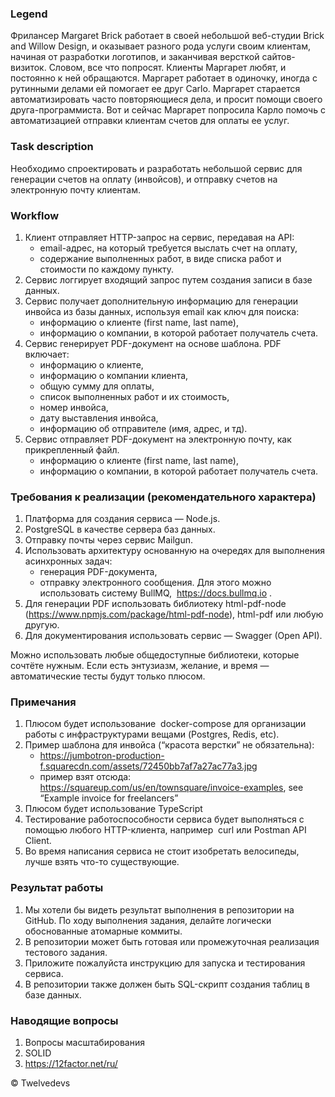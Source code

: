 ### Legend

Фрилансер Margaret Brick работает в своей небольшой веб-студии Brick and Willow Design, и оказывает разного рода услуги
своим клиентам, начиная от разработки логотипов, и заканчивая версткой сайтов-визиток. Словом, все что попросят. Клиенты
Маргарет любят, и постоянно к ней обращаются. Маргарет работает в одиночку, иногда с рутинными делами ей помогает ее
друг Carlo. Маргарет старается автоматизировать часто повторяющиеся дела, и просит помощи своего друга-программиста. Вот
и сейчас Маргарет попросила Карло помочь с автоматизацией отправки клиентам счетов для оплаты ее услуг.

### Task description

Необходимо спроектировать и разработать небольшой сервис для генерации счетов на оплату
(инвойсов), и отправку счетов на электронную почту клиентам.

### Workflow

1. Клиент отправляет HTTP-запрос на сервис, передавая на API:
    - email-адрес, на который требуется выслать счет на оплату,
    - содержание выполненных работ, в виде списка работ и стоимости по каждому пункту.
2. Сервис логгирует входящий запрос путем создания записи в базе данных.
3. Сервис получает дополнительную информацию для генерации инвойса из базы данных, используя email как ключ для поиска:
    - информацию о клиенте (first name, last name),
    - информацию о компании, в которой работает получатель счета.
4. Сервис генерирует PDF-документ на основе шаблона. PDF включает:
    - информацию о клиенте,
    - информацию о компании клиента,
    - общую сумму для оплаты,
    - список выполненных работ и их стоимость,
    - номер инвойса,
    - дату выставления инвойса,
    - информацию об отправителе (имя, адрес, и тд).
5. Сервис отправляет PDF-документ на электронную почту, как прикрепленный файл.
    - информацию о клиенте (first name, last name),
    - информацию о компании, в которой работает получатель счета.

### Требования к реализации (рекомендательного характера)

1. Платформа для создания сервиса — Node.js.
2. PostgreSQL в качестве сервера баз данных.
3. Отправку почты через сервис Mailgun.
4. Использовать архитектуру основанную на очередях для выполнения асинхронных задач:
    - генерация PDF-документа,
    - отправку электронного сообщения. Для этого можно использовать систему BullMQ, ​ https://docs.bullmq.io​ .
5. Для генерации PDF использовать библиотеку html-pdf-node​ (https://www.npmjs.com/package/html-pdf-node), html-pdf или
   любую другую.
6. Для документирования использовать сервис — Swagger (Open API).

Можно использовать любые общедоступные библиотеки, которые сочтёте нужным.
Если есть энтузиазм, желание, и время — автоматические тесты будут только плюсом.

### Примечания

1. Плюсом будет использование ​ docker-compose​ для организации работы с
   инфраструктурами вещами (Postgres, Redis, etc).
1. Пример шаблона для инвойса (“красота верстки” не обязательна):
    - https://jumbotron-production-f.squarecdn.com/assets/72450bb7af7a27ac77a3.jpg
    - пример взят отсюда: ​ https://squareup.com/us/en/townsquare/invoice-examples​ , see “Example invoice for
      freelancers”
1. Плюсом будет использование TypeScript
1. Тестирование работоспособности сервиса будет выполняться с помощью любого HTTP-клиента, например ​ curl​ или Postman
   API Client.
1. Во время написания сервиса не стоит изобретать велосипеды, лучше взять что-то
   существующие.

### Результат работы

1. Мы хотели бы видеть результат выполнения в репозитории на GitHub. По ходу
   выполнения задания, делайте логически обоснованные атомарные коммиты.
2. В репозитории может быть готовая или промежуточная реализация тестового задания.
3. Приложите пожалуйста инструкцию для запуска и тестирования сервиса.
4. В репозитории также должен быть SQL-скрипт создания таблиц в базе данных.

### Наводящие вопросы

1. Вопросы масштабирования
2. SOLID
3. https://12factor.net/ru/

&copy; Twelvedevs